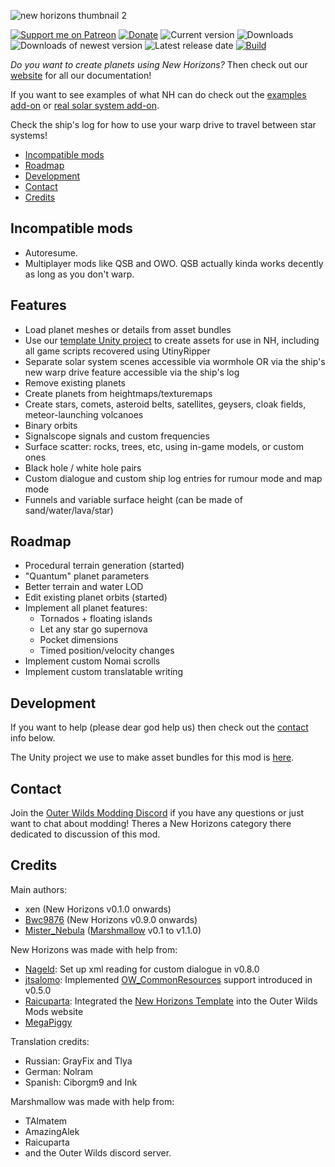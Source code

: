 ![new horizons thumbnail 2](https://user-images.githubusercontent.com/22628069/154112130-b777f618-245f-44c9-9408-e11141fc5fde.png)


[![Support me on Patreon](https://img.shields.io/endpoint.svg?url=https%3A%2F%2Fshieldsio-patreon.vercel.app%2Fapi%3Fusername%3Downh%26type%3Dpatrons&style=flat)](https://patreon.com/ownh)
[![Donate](https://img.shields.io/badge/Donate-PayPal-blue.svg)](https://www.paypal.com/paypalme/xen42)
![Current version](https://img.shields.io/github/manifest-json/v/xen-42/outer-wilds-new-horizons?color=gree&filename=NewHorizons%2Fmanifest.json)
![Downloads](https://img.shields.io/github/downloads/xen-42/outer-wilds-new-horizons/total)
![Downloads of newest version](https://img.shields.io/github/downloads/xen-42/outer-wilds-new-horizons/latest/total)
![Latest release date](https://img.shields.io/github/release-date/xen-42/outer-wilds-new-horizons)
[![Build](https://github.com/xen-42/outer-wilds-new-horizons/actions/workflows/build.yaml/badge.svg)](https://github.com/xen-42/outer-wilds-new-horizons/actions/workflows/build.yaml)

*Do you want to create planets using New Horizons?* Then check out our [website](https://nh.outerwildsmods.com/) for all our documentation!

If you want to see examples of what NH can do check out the [examples add-on](https://github.com/xen-42/ow-new-horizons-examples) or [real solar system add-on](https://github.com/xen-42/outer-wilds-real-solar-system).

Check the ship's log for how to use your warp drive to travel between star systems!

<!-- TOC -->

- [Incompatible mods](#incompatible-mods)
- [Roadmap](#roadmap)
- [Development](#development)
- [Contact](#contact)
- [Credits](#credits)

<!-- /TOC -->

## Incompatible mods
- Autoresume.
- Multiplayer mods like QSB and OWO. QSB actually kinda works decently as long as you don't warp.

## Features
- Load planet meshes or details from asset bundles 
- Use our [template Unity project](https://github.com/xen-42/outer-wilds-unity-template) to create assets for use in NH, including all game scripts recovered using UtinyRipper
- Separate solar system scenes accessible via wormhole OR via the ship's new warp drive feature accessible via the ship's log
- Remove existing planets
- Create planets from heightmaps/texturemaps
- Create stars, comets, asteroid belts, satellites, geysers, cloak fields, meteor-launching volcanoes
- Binary orbits
- Signalscope signals and custom frequencies
- Surface scatter: rocks, trees, etc, using in-game models, or custom ones 
- Black hole / white hole pairs 
- Custom dialogue and custom ship log entries for rumour mode and map mode
- Funnels and variable surface height (can be made of sand/water/lava/star)

## Roadmap
- Procedural terrain generation (started)
- "Quantum" planet parameters
- Better terrain and water LOD
- Edit existing planet orbits (started)
- Implement all planet features:
	- Tornados + floating islands
	- Let any star go supernova
	- Pocket dimensions
	- Timed position/velocity changes
- Implement custom Nomai scrolls
- Implement custom translatable writing

## Development
If you want to help (please dear god help us) then check out the [contact](#contact) info below.

The Unity project we use to make asset bundles for this mod is [here](https://github.com/xen-42/new-horizons-unity).

## Contact
Join the [Outer Wilds Modding Discord](https://discord.gg/MvbCbBz6Q6) if you have any questions or just want to chat about modding! Theres a New Horizons category there dedicated to discussion of this mod.

## Credits
Main authors:
- xen (New Horizons v0.1.0 onwards)
- [Bwc9876](https://github.com/Bwc9876) (New Horizons v0.9.0 onwards)
- [Mister_Nebula](https://github.com/misternebula) ([Marshmallow](https://github.com/misternebula/Marshmallow) v0.1 to v1.1.0)

New Horizons was made with help from:
- [Nageld](https://github.com/Nageld): Set up xml reading for custom dialogue in v0.8.0
- [jtsalomo](https://github.com/jtsalomo): Implemented [OW_CommonResources](https://github.com/PacificEngine/OW_CommonResources) support introduced in v0.5.0
- [Raicuparta](https://github.com/Raicuparta): Integrated the [New Horizons Template](https://github.com/xen-42/ow-new-horizons-config-template) into the Outer Wilds Mods website
- [MegaPiggy](https://github.com/MegaPiggy)

Translation credits:
- Russian: GrayFix and Tlya
- German: Nolram
- Spanish: Ciborgm9 and Ink

Marshmallow was made with help from:
- TAImatem
- AmazingAlek
- Raicuparta
- and the Outer Wilds discord server.
